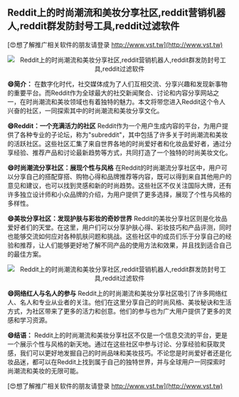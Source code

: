 ## **Reddit上的时尚潮流和美妆分享社区,reddit营销机器人,reddit群发防封号工具,reddit过滤软件**

[😍想了解推广相关软件的朋友请登录 http://www.vst.tw](http://www.vst.tw)

 <center><img src="https://vst.tw/MP4/tuiguang/png/7.png" alt="Reddit上的时尚潮流和美妆分享社区,reddit营销机器人,reddit群发防封号工具,reddit过滤软件"></center>

**😄简介：**
在数字化时代，社交媒体成为了人们互相交流、分享兴趣和发现新事物的重要平台。而Reddit作为全球最大的社交新闻聚合、讨论和内容分享网站之一，在时尚潮流和美妆领域也有着独特的魅力。本文将带您进入Reddit这个令人兴奋的社区，一同探索其中的时尚潮流和美妆分享文化。

**😄Reddit：一个充满活力的社区**
Reddit作为一个用户生成内容的平台，为用户提供了各种专业的子论坛，称为"subreddit"，其中包括了许多关于时尚潮流和美妆的活跃社区。这些社区汇集了来自世界各地的时尚爱好者和化妆品爱好者，通过分享经验、推荐产品和讨论最新趋势等方式，共同打造了一个独特的时尚美妆文化。

**😄时尚潮流分享社区：展现个性与风格**
在Reddit的时尚潮流分享社区中，用户可以分享自己的搭配穿搭、购物心得和品牌推荐等内容，既可以得到来自其他用户的意见和建议，也可以找到灵感和新的时尚趋势。这些社区不仅关注国际大牌，还有许多独立设计师和小众品牌的介绍，为用户提供了更多选择，展现了个性与风格的多样性。

**😄美妆分享社区：发现护肤与彩妆的奇妙世界**
Reddit的美妆分享社区则是化妆品爱好者们的天堂。在这里，用户们可以分享护肤心得、彩妆技巧和产品评测，同时也能够交流如何应对各种肌肤问题和挑战。这些社区中的成员们乐于分享自己的经验和推荐，让人们能够更好地了解不同产品的使用方法和效果，并且找到适合自己的最佳方案。

 <center><img src="https://vst.tw/MP4/tuiguang/png/4.png" alt="Reddit上的时尚潮流和美妆分享社区,reddit营销机器人,reddit群发防封号工具,reddit过滤软件"></center>

**😄网络红人与名人的参与**
Reddit上的时尚潮流和美妆分享社区吸引了许多网络红人、名人和专业从业者的关注。他们在这里分享自己的时尚风格、美妆秘诀和生活方式，为社区带来了更多的活力和创意。他们的参与也为广大用户提供了更多的灵感和学习资源。

**😄结语：**
Reddit上的时尚潮流和美妆分享社区不仅是一个信息交流的平台，更是一个展示个性与风格的新天地。通过在这些社区中参与讨论、分享经验和获取灵感，我们可以更好地发掘自己的时尚品味和美妆技巧。不论您是时尚爱好者还是化妆品迷，都可以在Reddit上找到属于自己的独特世界，并与全球用户一同探索时尚潮流和美妆的无限可能。

[😍想了解推广相关软件的朋友请登录 http://www.vst.tw](http://www.vst.tw)




